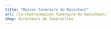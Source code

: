 ```yaml
---
title: "Maison funéraire du Boischaut"
url: /la-chatre/maison-funeraire-du-boischaut/
shop: directeurs de funérailles
---
```

